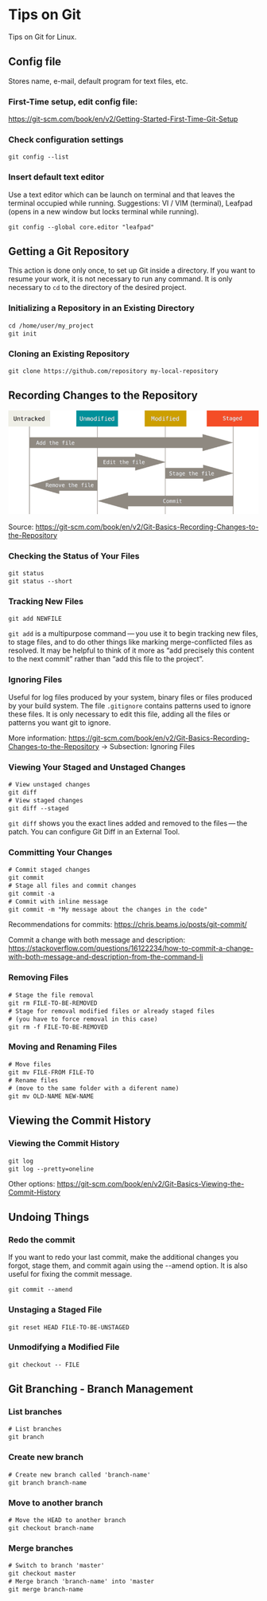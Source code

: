 # Tips on Git
Tips on Git for Linux.

## Config file
Stores name, e-mail, default program for text files, etc.

### First-Time setup, edit config file:
https://git-scm.com/book/en/v2/Getting-Started-First-Time-Git-Setup

### Check configuration settings
```shell
git config --list
```
### Insert default text editor

Use a text editor which can be launch on terminal and that leaves the terminal occupied while running. Suggestions: VI / VIM (terminal), Leafpad (opens in a new window but locks terminal while running).

```shell
git config --global core.editor "leafpad"
```

## Getting a Git Repository
This action is done only once, to set up Git inside a directory. If you want to resume your work, it is not necessary to run any command. It is only necessary to `cd` to the directory of the desired project.

### Initializing a Repository in an Existing Directory
```shell
cd /home/user/my_project
git init
```

### Cloning an Existing Repository
```shell
git clone https://github.com/repository my-local-repository
```

## Recording Changes to the Repository
![lifecycle-git.png](https://github.com/giovanipollachini/git-github-tips/blob/master/git-tips/images/lifecycle-git.png)

Source: 
https://git-scm.com/book/en/v2/Git-Basics-Recording-Changes-to-the-Repository


### Checking the Status of Your Files
```shell
git status
git status --short
```

### Tracking New Files
```shell
git add NEWFILE
```
`git add` is a multipurpose command — you use it to begin tracking new files, to stage files, and to do other things like marking merge-conflicted files as resolved. It may be helpful to think of it more as “add precisely this content to the next commit” rather than “add this file to the project”.


### Ignoring Files

Useful for log files produced by your system, binary files or files produced by your build system. 
The file `.gitignore` contains patterns used to ignore these files. It is only necessary to edit this file, adding all the files or patterns you want git to ignore. 

More information: https://git-scm.com/book/en/v2/Git-Basics-Recording-Changes-to-the-Repository -> Subsection: Ignoring Files


### Viewing Your Staged and Unstaged Changes

```shell
# View unstaged changes
git diff
# View staged changes
git diff --staged
```
`git diff` shows you the exact lines added and removed to the files — the patch.
You can configure Git Diff in an External Tool.

### Committing Your Changes

```shell
# Commit staged changes
git commit
# Stage all files and commit changes
git commit -a
# Commit with inline message
git commit -m "My message about the changes in the code"
```
Recommendations for commits: 
https://chris.beams.io/posts/git-commit/

Commit a change with both message and description:
https://stackoverflow.com/questions/16122234/how-to-commit-a-change-with-both-message-and-description-from-the-command-li

### Removing Files

```shell
# Stage the file removal 
git rm FILE-TO-BE-REMOVED
# Stage for removal modified files or already staged files
# (you have to force removal in this case)
git rm -f FILE-TO-BE-REMOVED
```

### Moving and Renaming Files

```shell
# Move files
git mv FILE-FROM FILE-TO
# Rename files
# (move to the same folder with a diferent name)
git mv OLD-NAME NEW-NAME
```

## Viewing the Commit History

### Viewing the Commit History
```shell
git log
git log --pretty=oneline
```

Other options: https://git-scm.com/book/en/v2/Git-Basics-Viewing-the-Commit-History

## Undoing Things

### Redo the commit

If you want to redo your last commit, make the additional changes you forgot, stage them, and commit again using the --amend option. It is also useful for fixing the commit message.

```shell
git commit --amend
```

### Unstaging a Staged File
```shell
git reset HEAD FILE-TO-BE-UNSTAGED
```

### Unmodifying a Modified File
```shell
git checkout -- FILE
```

## Git Branching - Branch Management

### List branches
```shell
# List branches
git branch
```

### Create new branch
```shell
# Create new branch called 'branch-name'
git branch branch-name
```

### Move to another branch
```shell
# Move the HEAD to another branch
git checkout branch-name
```

### Merge branches
```shell
# Switch to branch 'master'
git checkout master
# Merge branch 'branch-name' into 'master
git merge branch-name
```
